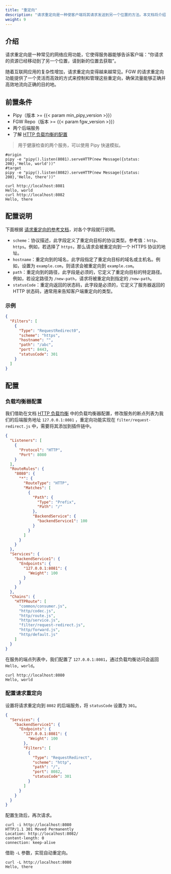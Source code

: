 ```yaml
---
title: "重定向"
description: "请求重定向是一种使客户端将其请求发送到另一个位置的方法。本文档将介绍 FGW 的请求重定向功能。"
weight: 9
---
```


## 介绍

请求重定向是一种常见的网络应用功能，它使得服务器能够告诉客户端：“你请求的资源已经移动到了另一个位置，请到新的位置去获取”。

随着互联网应用的复杂性增加，请求重定向变得越来越常见。FGW 的请求重定向功能提供了一个灵活而高效的方式来控制和管理这些重定向，确保流量能够正确并高效地流向正确的目的地。

## 前置条件

- Pipy（版本 >= {{< param min_pipy_version >}}）
- FGW Repo（版本 >= {{< param fgw_version >}}）
- 两个后端服务
- 了解 [HTTP 负载均衡的配置](/features/http-load-balancer/)

> 用于健康检查的两个服务，可以使用 Pipy 快速模拟。

```shell
#origin
pipy -e "pipy().listen(8081).serveHTTP(new Message({status: 200},'Hello, world'))"
#target
pipy -e "pipy().listen(8082).serveHTTP(new Message({status: 200},'Hello, there'))"
```

```shell
curl http://localhost:8081
Hello, world
curl http://localhost:8082
Hello, there
```

## 配置说明

下面根据 [请求重定向的参考文档](/reference/configuration/#4133-requestredirect)，对各个字段就行说明。

- `scheme`：协议描述，此字段定义了重定向目标的协议类型。参考值：`http`、`https`。例如，若选择了 `https`，那么请求会被重定向到一个 HTTPS 协议的地址。
- `hostname`：重定向到的域名，此字段指定了重定向目标的域名或主机名。例如，设置为 `example.com`，则请求会被重定向到 `example.com`。
- `path`：重定向到的路径，此字段是必须的，它定义了重定向目标的特定路径。例如，若设定路径为 `/new-path`，请求将被重定向到指定的 `/new-path`。
- `statusCode`：重定向返回的状态码，此字段是必须的，它定义了服务器返回的 HTTP 状态码，通常用来告知客户端重定向的类型。

### 示例

```json
{
  "Filters": [
    {
      "Type": "RequestRedirect0",
      "scheme": "https",
      "hostname": "",
      "path": "/abc",
      "port": 8443,
      "statusCode": 301
    }
  ]
}
```

## 配置

### 负载均衡器配置

我们借助在文档 [HTTP 负载均衡](/features/http-load-balancer/) 中的负载均衡器配置，修改服务的断点列表为我们的后端服务地址 `127.0.0.1:8081` ，重定向功能实现在 `filter/request-redirect.js` 中，需要将其添加到插件链中。

```json
{
  "Listeners": [
    {
      "Protocol": "HTTP",
      "Port": 8080
    }
  ],
  "RouteRules": {
    "8080": {
      "*": {
        "RouteType": "HTTP",
        "Matches": [
          {
            "Path": {
              "Type": "Prefix",
              "Path": "/"
            },
            "BackendService": {
              "backendService1": 100
            }
          }
        ]
      }
    }
  },
  "Services": {
    "backendService1": {
      "Endpoints": {
        "127.0.0.1:8081": {
          "Weight": 100
        }
      }
    }
  },
  "Chains": {
    "HTTPRoute": [
      "common/consumer.js",
      "http/codec.js",
      "http/route.js",
      "http/service.js",
      "filter/request-redirect.js",
      "http/forward.js",
      "http/default.js"
    ]
  }
}
```

在服务的端点列表中，我们配置了 `127.0.0.1:8081`，通过负载均衡访问会返回 `Hello, world`。

```shell
curl http://localhost:8080
Hello, world
```

### 配置请求重定向

设置将请求重定向到 `8082` 的后端服务，将 `statusCode` 设置为 `301`。

```json
{
  "Services": {
    "backendService1": {
      "Endpoints": {
        "127.0.0.1:8081": {
          "Weight": 100
        },
        "Filters": [
          {
            "Type": "RequestRedirect",
            "scheme": "http",
            "path": "/",
            "port": 8082,
            "statusCode": 301
          }
        ]
      }
    }
  }
}
```

配置生效后，再次请求。

```shell
curl -i http://localhost:8080
HTTP/1.1 301 Moved Permanently
Location: http://localhost:8082/
content-length: 0
connection: keep-alive
```

借助 `-L` 参数，实现自动重定向。

```shell
curl -L http://localhost:8080
Hello, there
```
